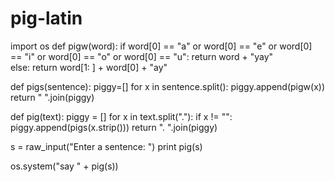 pig-latin
=========
import os
def pigw(word):
	if word[0] == "a" or word[0] == "e" or word[0] == "i" or word[0] == "o" or word[0] == "u":
		return word + "yay"  
	else: return word[1: ] + word[0] + "ay"

def pigs(sentence):
	piggy=[]
	for x in sentence.split():
		piggy.append(pigw(x))
	return " ".join(piggy)



def pig(text):
	piggy = []
	for x in text.split("."):
		if x != "":
			piggy.append(pigs(x.strip()))
	return ".  ".join(piggy)





s = raw_input("Enter a sentence: ")
print pig(s)

os.system("say " + pig(s))

